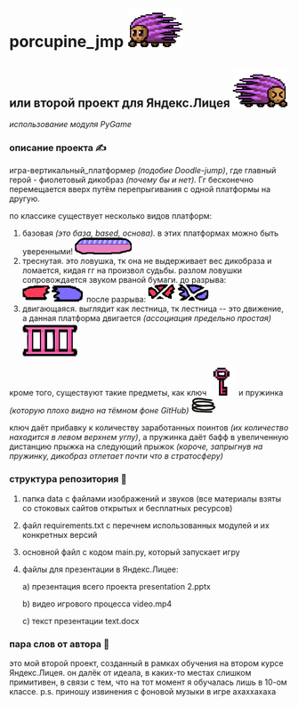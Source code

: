 # porcupine_jmp ![дикобраз](https://github.com/kluchevsskay/porcupine_jmp/blob/master/data/images/Melissa_Jump2_L.png)

## или второй проект для Яндекс.Лицея ![дикобраз](https://github.com/kluchevsskay/porcupine_jmp/blob/master/data/images/Melissa_Fall2_R.png)


*использование модуля PyGame*


### описание проекта ✍️
игра-вертикальный_платформер *(подобие Doodle-jump)*, где главный герой - фиолетовый дикобраз *(почему бы и нет).* Гг бесконечно перемещается вверх путём перепрыгивания с одной платформы на другую.

по классике существует несколько видов платформ:
1) базовая *(это база, based, основа).* в этих платформах можно быть уверенными!  ![база](https://github.com/kluchevsskay/porcupine_jmp/blob/master/data/images/platform.png)
2) треснутая. это ловушка, тк она не выдерживает вес дикобраза и ломается, кидая гг на произвол судьбы. разлом ловушки сопровождается звуком рваной бумаги. до разрыва: ![треснутая](https://github.com/kluchevsskay/porcupine_jmp/blob/master/data/images/broken.png) после разрыва: ![треснутая](https://github.com/kluchevsskay/porcupine_jmp/blob/master/data/images/broken_1.png) 
3) двигающаяся. выглядит как лестница, тк лестница -- это движение, а данная платформа двигается *(ассоциация предельно простая)* ![двигающаяся](https://github.com/kluchevsskay/porcupine_jmp/blob/master/data/images/moving.png)

кроме того, существуют такие предметы, как ключ ![ключ](https://github.com/kluchevsskay/porcupine_jmp/blob/master/data/images/key.png) и пружинка *(которую плохо видно на тёмном фоне GitHub)* ![пружинка](https://github.com/kluchevsskay/porcupine_jmp/blob/master/data/images/spring.png)

ключ даёт прибавку к количеству заработанных поинтов *(их количество находится в левом верхнем углу)*, а пружинка даёт бафф в увеличенную дистанцию прыжка на следующий прыжок
*(короче, запрыгнув на пружинку, дикобраз отлетает почти что в стратосферу)*


### структура репозитория 🤖
1) папка data с файлами изображений и звуков (все материалы взяты со стоковых сайтов открытых и бесплатных ресурсов)
2) файл requirements.txt с перечнем использованных модулей и их конкретных версий
3) основной файл с кодом main.py, который запускает игру
4) файлы для презентации в Яндекс.Лицее:
      
      a) презентация всего проекта presentation 2.pptx    
      
      b) видео игрового процесса video.mp4
      
      c) текст презентации text.docx
      
      
 ### пара слов от автора 🤡
 
 это мой второй проект, созданный в рамках обучения на втором курсе Яндекс.Лицея. он далёк от идеала, в каких-то местах слишком примитивен, в связи с тем, что на тот момент я обучалась лишь в 10-ом классе.
 p.s. приношу извинения с фоновой музыки в игре ахаххахаха
  
